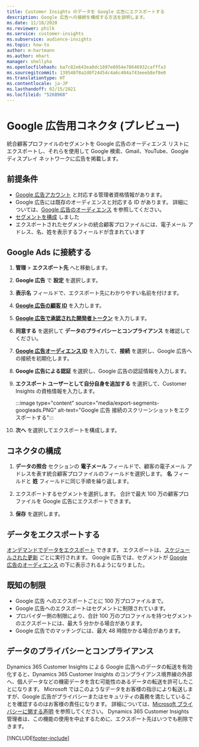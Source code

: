 ```yaml
---
title: Customer Insights のデータを Google 広告にエクスポートする
description: Google 広告への接続を構成する方法を説明します。
ms.date: 11/18/2020
ms.reviewer: philk
ms.service: customer-insights
ms.subservice: audience-insights
ms.topic: how-to
author: m-hartmann
ms.author: mhart
manager: shellyha
ms.openlocfilehash: ba7c82e643ea0dc1897e0954e78646932cafffa3
ms.sourcegitcommit: 139548f8a2d0f24d54c4a6c404a743eeeb8ef8e0
ms.translationtype: HT
ms.contentlocale: ja-JP
ms.lasthandoff: 02/15/2021
ms.locfileid: "5268968"
---
```

# <a name="connector-for-google-ads-preview"></a>Google 広告用コネクタ (プレビュー)

統合顧客プロファイルのセグメントを Google 広告のオーディエンス リストにエクスポートし、それらを使用して Google 検索、Gmail、YouTube、Google ディスプレイ ネットワークに広告を掲載します。 

## <a name="prerequisites"></a>前提条件

-   [Google 広告アカウント](https://ads.google.com/) と対応する管理者資格情報があります。
-   Google 広告には既存のオーディエンスと対応する ID があります。 詳細については、[Google 広告のオーディエンス](https://support.google.com/google-ads/answer/7558048?hl=en#:~:text=Audience%20lists%20is%20a%20section,Display%20Network%20through%20remarketing%20campaigns.) を参照してください。
-   [セグメントを構成](segments.md) しました
-   エクスポートされたセグメントの統合顧客プロファイルには、電子メール アドレス、名、姓を表示するフィールドが含まれています

## <a name="connect-to-google-ads"></a>Google Ads に接続する

1. **管理** > **エクスポート先** へと移動します。

1. **Google 広告** で **設定** を選択します。

1. **表示名** フィールドで、エクスポート先にわかりやすい名前を付けます。

1. **[Google 広告の顧客 ID](https://support.google.com/google-ads/answer/1704344)** を入力します。

1. **[Google 広告で承認された開発者トークン](https://developers.google.com/google-ads/api/docs/first-call/dev-token)** を入力します。

1. **同意する** を選択して **データのプライバシーとコンプライアンス** を確認してください。

1. **[Google 広告オーディエンス ID](https://support.google.com/google-ads/answer/7558048?hl=en#:~:text=Audience%20lists%20is%20a%20section,Display%20Network%20through%20remarketing%20campaigns.)** を入力して、**接続** を選択し、Google 広告への接続を初期化します。

1. **Google 広告による認証** を選択し、Google 広告の認証情報を入力します。

1. **エクスポート ユーザーとして自分自身を追加する** を選択して、Customer Insights の資格情報を入力します。

   :::image type="content" source="media/export-segments-googleads.PNG" alt-text="Google 広告 接続のスクリーンショットをエクスポートする":::

1. **次へ** を選択してエクスポートを構成します。

## <a name="configure-the-connector"></a>コネクタの構成

1. **データの照合** セクションの **電子メール** フィールドで、顧客の電子メール アドレスを表す統合顧客プロファイルのフィールドを選択します。 **名** フィールドと **姓** フィールドに同じ手順を繰り返します。

1. エクスポートするセグメントを選択します。 合計で最大 100 万の顧客プロファイルを Google 広告にエクスポートできます。

1. **保存** を選択します。

## <a name="export-the-data"></a>データをエクスポートする

[オンデマンドでデータをエクスポート](export-destinations.md) できます。 エクスポートは、[スケジュールされた更新](system.md#schedule-tab) ごとに実行されます。 Google 広告では、セグメントが [Google 広告のオーディエンス](https://support.google.com/google-ads/answer/7558048?hl=en/) の下に表示されるようになりました。

## <a name="known-limitations"></a>既知の制限

- Google 広告 へのエクスポートごとに 100 万プロファイルまで。
- Google 広告へのエクスポートはセグメントに制限されています。
- プロバイダー側の制限により、合計 100 万のプロファイルを持つセグメントのエクスポートには、最大 5 分かかる場合があります。 
- Google 広告でのマッチングには、最大 48 時間かかる場合があります。

## <a name="data-privacy-and-compliance"></a>データのプライバシーとコンプライアンス

Dynamics 365 Customer Insights による Google 広告へのデータの転送を有効化すると、Dynamics 365 Customer Insights のコンプライアンス境界線の外部へ、個人データなどの機密データを含む可能性のあるデータの転送を許可したことになります。 Microsoft ではこのようなデータをお客様の指示により転送しますが、Google 広告がプライバシーまたはセキュリティの義務を満たしていることを確認するのはお客様の責任になります。 詳細については、[Microsoft プライバシーに関する声明](https://go.microsoft.com/fwlink/?linkid=396732) を参照してください。
Dynamics 365 Customer Insights 管理者は、この機能の使用を中止するために、エクスポート先はいつでも削除できます。


[!INCLUDE[footer-include](../includes/footer-banner.md)]